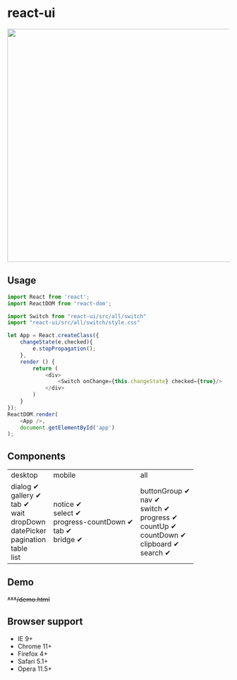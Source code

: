 # react-ui

<img src="https://raw.githubusercontent.com/leibnizli/react-ui/master/test/components.png" width="528">

## Usage

```js
import React from 'react';
import ReactDOM from 'react-dom';

import Switch from "react-ui/src/all/switch"
import "react-ui/src/all/switch/style.css"
```
```js
let App = React.createClass({
    changeState(e,checked){
        e.stopPropagation();
    },
    render () {
        return (
            <div>
                <Switch onChange={this.changeState} checked={true}/>
            </div>
        )
    }
});
ReactDOM.render(
    <App />,
    document.getElementById('app')
);
```

## Components

<table>
	<tr>
		<td>desktop</td>
		<td>mobile</td>
		<td>all</td>
	</tr>
	<tr>
		<td>
        dialog ✔<br />
        gallery ✔<br />
        tab ✔<br />
        wait<br />
        dropDown<br />
        datePicker<br />
        pagination<br />
        table<br />
        list<br />
        </td>
		<td>
        notice ✔<br />
        select ✔<br />
        progress-countDown ✔<br />
        tab ✔<br />
        bridge ✔<br />
		</td>
		<td>
        buttonGroup ✔<br />
        nav ✔<br />
        switch ✔<br />
        progress ✔<br />
        countUp ✔<br />
        countDown ✔<br />
        clipboard ✔<br />
        search ✔<br />
		</td>
	</tr>
</table>

## Demo
<del>***/demo.html</del>

## Browser support
* IE 9+
* Chrome 11+
* Firefox 4+
* Safari 5.1+
* Opera 11.5+

